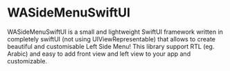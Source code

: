 # WASideMenuSwiftUI

WASideMenuSwiftUI is a small and lightweight SwiftUI framework written in completely swiftUI (not using UIViewRepresentable) that allows to create beautiful and customisable Left Side Menu! This library support RTL (eg. Arabic) and easy to add front view and left view to your app and customizable.
